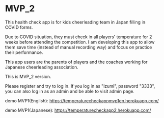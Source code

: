 # MVP_2
This health check app is for kids cheerleading team in Japan filling in COVID forms.

Due to COVID situation, they must check in all players' temperature for 2 weeks before attending the competition. I am developing this app to allow them save time (instead of manual recording way) and focus on practice their performance.

This app users are the parents of players and the coaches working for Japanese cheerleading association.

This is MVP_2 version. 

Please register and try to log in. If you log in as "Izumi", password "3333", you can also log in as an admin and be able to visit admin page.

demo MVP1(English): https://temperaturecheckappmvp1en.herokuapp.com/

demo MVP1(Japanese): https://temperaturecheckapp2.herokuapp.com/
